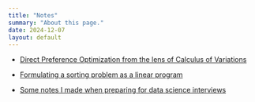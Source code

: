 ```yaml
---
title: "Notes"
summary: "About this page."
date: 2024-12-07
layout: default
---
```

- [Direct Preference Optimization from the lens of Calculus of Variations](https://www.overleaf.com/read/ccqfngmvbqyb#1dae78)
<!-- - [Needle: a minimalist auto-differentiation framework](https://github.com/marsplus/cmu-10741-needle/blob/main/needle_exp.ipynb) -->
- [Formulating a sorting problem as a linear program](https://colab.research.google.com/drive/1hHFK0HfaG_iRXldrRraK5jsbIY1k-F2W?usp=sharing)
<!-- - [A quick demo of Tweedie's formula](https://colab.research.google.com/drive/1kUVs5wE17FzDjbClzcdbXKm_3DAoVZAT?usp=sharing) -->
- [Some notes I made when preparing for data science interviews](https://www.overleaf.com/read/jxkndxnfryqk)

